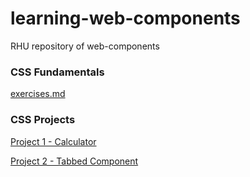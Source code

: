 # learning-web-components
RHU repository of web-components

### CSS Fundamentals
[exercises.md](exercises.md)


### CSS Projects
[Project 1 - Calculator](calculator.html)

[Project 2 - Tabbed Component](tabbedcomponent.html)
